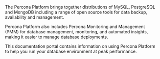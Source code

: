 The Percona Platform brings together distributions of MySQL, PostgreSQL and MongoDB including a range of open source tools for data backup, availability and management.

Percona Platform also includes Percona Monitoring and Management (PMM) for database management, monitoring, and automated insights, making it easier to manage database deployments.
 
This documentation portal contains information on using Percona Platform to help you run your database environment at peak performance.

